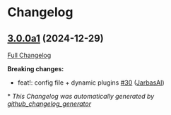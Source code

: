 # Changelog

## [3.0.0a1](https://github.com/JarbasHiveMind/HiveMind-core/tree/3.0.0a1) (2024-12-29)

[Full Changelog](https://github.com/JarbasHiveMind/HiveMind-core/compare/2.0.0...3.0.0a1)

**Breaking changes:**

- feat!: config file + dynamic plugins [\#30](https://github.com/JarbasHiveMind/HiveMind-core/pull/30) ([JarbasAl](https://github.com/JarbasAl))



\* *This Changelog was automatically generated by [github_changelog_generator](https://github.com/github-changelog-generator/github-changelog-generator)*

